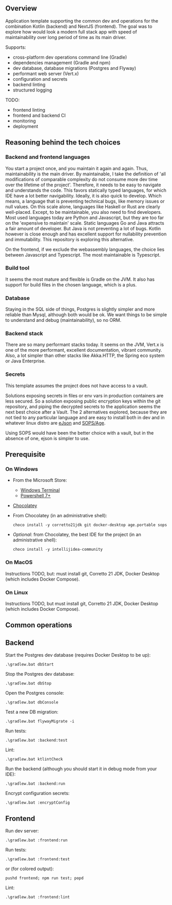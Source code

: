 ## Overview

Application template supporting the common dev and operations for the combination Kotlin (backend) and NextJS (frontend).
The goal was to explore how would look a modern full stack app with speed of maintainability over long period of time as its main driver. 

Supports:
- cross-platform dev operations command line (Gradle)
- dependencies management (Gradle and npm)
- dev database, database migrations (Postgres and Flyway)
- performant web server (Vert.x)
- configuration and secrets
- backend linting
- structured logging

TODO:
- frontend linting
- frontend and backend CI
- monitoring
- deployment

## Reasoning behind the tech choices

### Backend and frontend languages

You start a project once, and you maintain it again and again. Thus, maintainability is the main driver.
By maintainable, I take the definition of 'all modifications of comparable complexity do not consume more dev time over the lifetime of the project'.
Therefore, it needs to be easy to navigate and understands the code. This favors statically typed languages, for which IDE have a lot better navigability.
Ideally, it is also quick to develop. Which means, a language that is preventing technical bugs, like memory issues or null values.
On this scale alone, languages like Haskell or Rust are clearly well-placed. Except, to be maintainable, you also need to find developers.
Most used languages today are Python and Javascript, but they are too far on the 'expensive to maintain' scale.
Static languages Go and Java attracts a fair amount of developer. But Java is not preventing a lot of bugs. Kotlin however is close enough and has excellent support for nullability prevention and immutability.
This repository is exploring this alternative.

On the frontend, if we exclude the webassembly languages, the choice lies between Javascript and Typescript. The most maintainable is Typescript.

### Build tool

It seems the most mature and flexible is Gradle on the JVM. It also has support for build files in the chosen language, which is a plus.

### Database

Staying in the SQL side of things, Postgres is slightly simpler and more reliable than Mysql, although both would be ok.
We want things to be simple to understand and debug (maintainability), so no ORM.

### Backend stack

There are so many performant stacks today. It seems on the JVM, Vert.x is one of the more performant, excellent documentation, vibrant community. Also, a lot simpler than other stacks like Akka.HTTP, the Spring eco system or Java Enterprise.

### Secrets

This template assumes the project does not have access to a vault.

Solutions exposing secrets in files or env vars in production containers are less secured. So a solution exposing public encryption keys within the git repository, and piping the decrypted secrets to the application seems the next best choice after a Vault.
The 2 alternatives explored, because they are not tied to any particular language and are easy to install both in dev and in whatever linux distro are [eJson](https://github.com/Shopify/ejson) and [SOPS/Age](https://github.com/getsops/sops?tab=readme-ov-file#encrypting-using-age).

Using SOPS would have been the better choice with a vault, but in the absence of one, ejson is simpler to use.

## Prerequisite

### On Windows

- From the Microsoft Store:
  - [Windows Terminal](https://www.microsoft.com/store/productId/9N0DX20HK701?ocid=pdpshare)
  - [Powershell 7+](https://www.microsoft.com/store/productId/9MZ1SNWT0N5D?ocid=pdpshare)
- [Chocolatey](https://chocolatey.org/install)
- From Chocolatey (in an administrative shell):

    `choco install -y corretto21jdk git docker-desktop age.portable sops`

- *Optional*: from Chocolatey, the best IDE for the project (in an administrative shell):

    `choco install -y intellijidea-community`

### On MacOS

Instructions TODO, but: must install git, Corretto 21 JDK, Docker Desktop (which includes Docker Compose).

### On Linux

Instructions TODO, but must install git, Corretto 21 JDK, Docker Desktop (which includes Docker Compose).

## Common operations

## Backend

Start the Postgres dev database (requires Docker Desktop to be up):

    .\gradlew.bat dbStart

Stop the Postgres dev database:

    .\gradlew.bat dbStop

Open the Postgres console:

    .\gradlew.bat dbConsole

Test a new DB migration:

    .\gradlew.bat flywayMigrate -i

Run tests:

    .\gradlew.bat :backend:test

Lint:

    .\gradlew.bat ktlintCheck

Run the backend (although you should start it in debug mode from your IDE):

    .\gradlew.bat :backend:run

Encrypt configuration secrets:

    .\gradlew.bat :encryptConfig

## Frontend

Run dev server:

    .\gradlew.bat :frontend:run

Run tests:

    .\gradlew.bat :frontend:test

or (for colored output):

    pushd frontend; npm run test; popd 

Lint:

    .\gradlew.bat :frontend:lint
